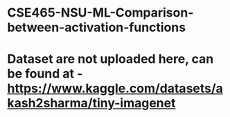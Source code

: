 # CSE465-NSU-ML-Comparison-between-activation-functions

# Dataset are not uploaded here, can be found at - https://www.kaggle.com/datasets/akash2sharma/tiny-imagenet
